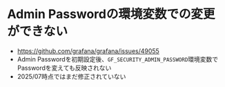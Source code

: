 # Admin Passwordの環境変数での変更ができない
- https://github.com/grafana/grafana/issues/49055
- Admin Passwordを初期設定後、`GF_SECURITY_ADMIN_PASSWORD`環境変数でPasswordを変えても反映されない
- 2025/07時点ではまだ修正されていない